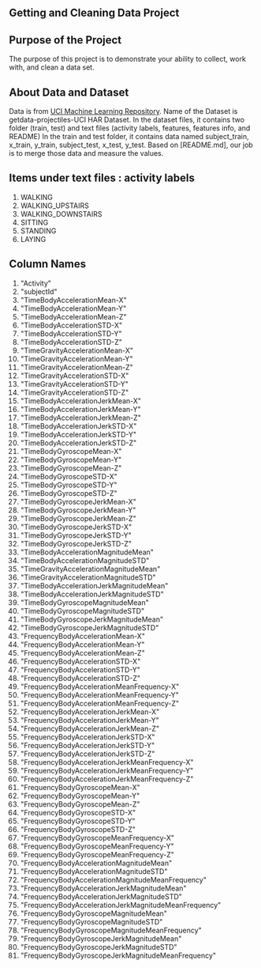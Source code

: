 ## Getting and Cleaning Data Project

## Purpose of the Project
  The purpose of this project is to demonstrate your ability to collect, work with, and clean a data set.

## About Data and Dataset
  Data is from [UCI Machine Learning Repository](http://archive.ics.uci.edu/ml/datasets/Human+Activity+Recognition+Using+Smartphones).
  Name of the Dataset is getdata-projectiles-UCI HAR Dataset.
  In the dataset files, it contains two folder (train, test) and  text files (activity labels, features, features info, and README)
  In the train and test folder, it contains data named subject_train, x_train, y_train, subject_test, x_test, y_test.
  Based on [README.md], our job is to merge those data and measure the values.

## Items under text files : activity labels
1. WALKING
2. WALKING_UPSTAIRS
3. WALKING_DOWNSTAIRS
4. SITTING
5. STANDING
6. LAYING

## Column Names
1. "Activity"
2. "subjectId"
3. "TimeBodyAccelerationMean-X"
4. "TimeBodyAccelerationMean-Y"
5. "TimeBodyAccelerationMean-Z"
6. "TimeBodyAccelerationSTD-X"
7. "TimeBodyAccelerationSTD-Y"
8. "TimeBodyAccelerationSTD-Z"
9. "TimeGravityAccelerationMean-X"
10. "TimeGravityAccelerationMean-Y"
11. "TimeGravityAccelerationMean-Z"
12. "TimeGravityAccelerationSTD-X"
13. "TimeGravityAccelerationSTD-Y"
14. "TimeGravityAccelerationSTD-Z"
15. "TimeBodyAccelerationJerkMean-X"
16. "TimeBodyAccelerationJerkMean-Y"
17. "TimeBodyAccelerationJerkMean-Z"
18. "TimeBodyAccelerationJerkSTD-X"
19. "TimeBodyAccelerationJerkSTD-Y"
20. "TimeBodyAccelerationJerkSTD-Z"
21. "TimeBodyGyroscopeMean-X"
22. "TimeBodyGyroscopeMean-Y"
23. "TimeBodyGyroscopeMean-Z"
24. "TimeBodyGyroscopeSTD-X"
25. "TimeBodyGyroscopeSTD-Y"
26. "TimeBodyGyroscopeSTD-Z"
27. "TimeBodyGyroscopeJerkMean-X"
28. "TimeBodyGyroscopeJerkMean-Y"
29. "TimeBodyGyroscopeJerkMean-Z"
30. "TimeBodyGyroscopeJerkSTD-X"
31. "TimeBodyGyroscopeJerkSTD-Y"
32. "TimeBodyGyroscopeJerkSTD-Z"
33. "TimeBodyAccelerationMagnitudeMean"
34. "TimeBodyAccelerationMagnitudeSTD"
35. "TimeGravityAccelerationMagnitudeMean"
36. "TimeGravityAccelerationMagnitudeSTD"
37. "TimeBodyAccelerationJerkMagnitudeMean"
38. "TimeBodyAccelerationJerkMagnitudeSTD"
39. "TimeBodyGyroscopeMagnitudeMean"
40. "TimeBodyGyroscopeMagnitudeSTD"
41. "TimeBodyGyroscopeJerkMagnitudeMean"
42. "TimeBodyGyroscopeJerkMagnitudeSTD"
43. "FrequencyBodyAccelerationMean-X"
44. "FrequencyBodyAccelerationMean-Y"
45. "FrequencyBodyAccelerationMean-Z"
46. "FrequencyBodyAccelerationSTD-X"
47. "FrequencyBodyAccelerationSTD-Y"
48. "FrequencyBodyAccelerationSTD-Z"
49. "FrequencyBodyAccelerationMeanFrequency-X"
50. "FrequencyBodyAccelerationMeanFrequency-Y"
51. "FrequencyBodyAccelerationMeanFrequency-Z"
52. "FrequencyBodyAccelerationJerkMean-X"
53. "FrequencyBodyAccelerationJerkMean-Y"
54. "FrequencyBodyAccelerationJerkMean-Z"
55. "FrequencyBodyAccelerationJerkSTD-X"
56. "FrequencyBodyAccelerationJerkSTD-Y"
57. "FrequencyBodyAccelerationJerkSTD-Z"
58. "FrequencyBodyAccelerationJerkMeanFrequency-X"
59. "FrequencyBodyAccelerationJerkMeanFrequency-Y"
60. "FrequencyBodyAccelerationJerkMeanFrequency-Z"
61. "FrequencyBodyGyroscopeMean-X"
62. "FrequencyBodyGyroscopeMean-Y"
63. "FrequencyBodyGyroscopeMean-Z"
64. "FrequencyBodyGyroscopeSTD-X"
65. "FrequencyBodyGyroscopeSTD-Y"
66. "FrequencyBodyGyroscopeSTD-Z"
67. "FrequencyBodyGyroscopeMeanFrequency-X"
68. "FrequencyBodyGyroscopeMeanFrequency-Y"
69. "FrequencyBodyGyroscopeMeanFrequency-Z"
70. "FrequencyBodyAccelerationMagnitudeMean"
71. "FrequencyBodyAccelerationMagnitudeSTD"
72. "FrequencyBodyAccelerationMagnitudeMeanFrequency"
73. "FrequencyBodyAccelerationJerkMagnitudeMean"
74. "FrequencyBodyAccelerationJerkMagnitudeSTD"
75. "FrequencyBodyAccelerationJerkMagnitudeMeanFrequency"
76. "FrequencyBodyGyroscopeMagnitudeMean"
77. "FrequencyBodyGyroscopeMagnitudeSTD"
78. "FrequencyBodyGyroscopeMagnitudeMeanFrequency"
79. "FrequencyBodyGyroscopeJerkMagnitudeMean"
80. "FrequencyBodyGyroscopeJerkMagnitudeSTD"
81. "FrequencyBodyGyroscopeJerkMagnitudeMeanFrequency"
  
